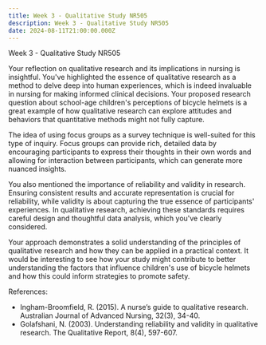 ```yaml
---
title: Week 3 - Qualitative Study NR505
description: Week 3 - Qualitative Study NR505
date: 2024-08-11T21:00:00.000Z
---
```


Week 3 - Qualitative Study NR505

Your reflection on qualitative research and its implications in nursing is insightful. You've highlighted the essence of qualitative research as a method to delve deep into human experiences, which is indeed invaluable in nursing for making informed clinical decisions. Your proposed research question about school-age children's perceptions of bicycle helmets is a great example of how qualitative research can explore attitudes and behaviors that quantitative methods might not fully capture.

The idea of using focus groups as a survey technique is well-suited for this type of inquiry. Focus groups can provide rich, detailed data by encouraging participants to express their thoughts in their own words and allowing for interaction between participants, which can generate more nuanced insights.

You also mentioned the importance of reliability and validity in research. Ensuring consistent results and accurate representation is crucial for reliability, while validity is about capturing the true essence of participants' experiences. In qualitative research, achieving these standards requires careful design and thoughtful data analysis, which you've clearly considered.

Your approach demonstrates a solid understanding of the principles of qualitative research and how they can be applied in a practical context. It would be interesting to see how your study might contribute to better understanding the factors that influence children's use of bicycle helmets and how this could inform strategies to promote safety.

References:

* Ingham-Broomfield, R. (2015). A nurse’s guide to qualitative research. Australian Journal of Advanced Nursing, 32(3), 34-40.
* Golafshani, N. (2003). Understanding reliability and validity in qualitative research. The Qualitative Report, 8(4), 597-607.
